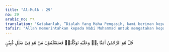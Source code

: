 ```yaml
---
title: "Al-Mulk - 29"
no: 29
arabic_no: ٢٩
translation: "Katakanlah, “Dialah Yang Maha Pengasih, kami beriman kepada-Nya dan kepada-Nya kami bertawakal. Maka kelak kamu akan tahu siapa yang berada dalam kesesatan yang nyata.” "
tafsir: "Allah memerintahkan kepada Nabi Muhammad untuk mengatakan kepada orang-orang kafir Mekah, \"Hai orang-orang kafir; aku dan pengikut-pengikutku telah beriman kepada Tuhan semesta alam, Tuhan Yang Maha Pemurah dan Maha Penyayang kepada hamba-hamba-Nya, Tuhan yang menetapkan hukum dengan adil. Hanya kepada-Nya sajalah kami serahkan diri dan segala urusan kami, karena Dialah yang menentukan keadaan diri kami dan hanya kepada-Nya sajalah kami mohon pertolongan, karena hanya Dialah yang memberi pertolongan dan memberi kami rezeki untuk kelangsungan hidup dan kehidupan kami. Hanya Dialah yang dapat membebaskan kami dari semua bencana dan malapetaka yang mungkin menimpa kami.\" \n\nAyat ini seolah-olah mencela sikap dan tindakan orang-orang kafir yang menyembah patung-patung yang mereka buat sendiri yang tidak dapat memberi manfaat dan mudarat bahkan harus mereka sendiri yang memelihara dan merawatnya. Demikian pula sikap orang-orang kafir yang selalu membangga-banggakan kekayaan, kekuasaan, dan keturunan mereka, sebagaimana Allah berfirman:\n\nDan mereka berkata, \"Kami memiliki lebih banyak harta dan anak-anak (daripada kamu) dan kami tidak akan diazab.\" (Saba'/34: 35)\n\nKarena kekafiran itu, mereka tidak akan memperoleh kesenangan hidup di akhirat nanti. Kelak mereka akan mengetahui, siapa di antara mereka dan orang-orang mukmin yang menempuh jalan yang benar dan siapa yang menempuh jalan yang sesat. Yang menempuh jalan yang benar sampai ke tempat yang baik penuh kenikmatan dan yang menempuh jalan yang sesat tentu akan sampai di tempat yang sesat pula, penuh kesengsaraan dan penderitaan."
---
```


قُلْ هُوَ الرَّحْمٰنُ اٰمَنَّا بِهٖ وَعَلَيْهِ تَوَكَّلْنَاۚ فَسَتَعْلَمُوْنَ مَنْ هُوَ فِيْ ضَلٰلٍ مُّبِيْنٍ 
